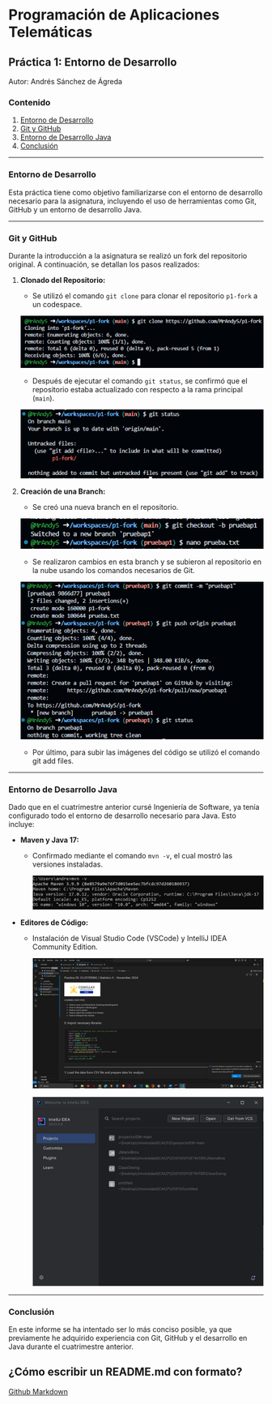 # Programación de Aplicaciones Telemáticas

## Práctica 1: Entorno de Desarrollo

Autor: Andrés Sánchez de Ágreda

### Contenido

1. [Entorno de Desarrollo](#entorno-de-desarrollo)
2. [Git y GitHub](#git-y-github)
3. [Entorno de Desarrollo Java](#entorno-de-desarrollo-java)
4. [Conclusión](#conclusion)

---

### Entorno de Desarrollo

Esta práctica tiene como objetivo familiarizarse con el entorno de desarrollo necesario para la asignatura, incluyendo el uso de herramientas como Git, GitHub y un entorno de desarrollo Java.

---

### Git y GitHub

Durante la introducción a la asignatura se realizó un fork del repositorio original. A continuación, se detallan los pasos realizados:

1. **Clonado del Repositorio:**
   - Se utilizó el comando `git clone` para clonar el repositorio `p1-fork` a un codespace.
     
   ![Ejemplo de comando git clone](images/git_clone.png)
   
   - Después de ejecutar el comando `git status`, se confirmó que el repositorio estaba actualizado con respecto a la rama principal (`main`).

   ![Ejemplo de comando git status](images/git_status.png)

3. **Creación de una Branch:**
   - Se creó una nueva branch en el repositorio.
  
   ![Ejemplo de creación de una nueva branch y archivo](images/git_branch.png)
     
   - Se realizaron cambios en esta branch y se subieron al repositorio en la nube usando los comandos necesarios de Git.

   ![Subida de actualizaciones](images/git_update.png)

   - Por último, para subir las imágenes del código se utilizó el comando git add files.
---

### Entorno de Desarrollo Java

Dado que en el cuatrimestre anterior cursé Ingeniería de Software, ya tenía configurado todo el entorno de desarrollo necesario para Java. Esto incluye:

- **Maven y Java 17:**
  - Confirmado mediante el comando `mvn -v`, el cual mostró las versiones instaladas.

    ![Resultado del comando mvn -v](images/mvn_version.png)

- **Editores de Código:**
  - Instalación de Visual Studio Code (VSCode) y IntelliJ IDEA Community Edition.
 
    ![Página principal de Vscode](images/vscode.png)

    ![Página de proyectos de IntelliJ](images/intelliJ.png)

---

### Conclusión

En este informe se ha intentado ser lo más conciso posible, ya que previamente he adquirido experiencia con Git, GitHub y el desarrollo en Java durante el cuatrimestre anterior.



## ¿Cómo escribir un README.md con formato?

[Github Markdown](https://docs.github.com/es/get-started/writing-on-github/getting-started-with-writing-and-formatting-on-github/basic-writing-and-formatting-syntax)
